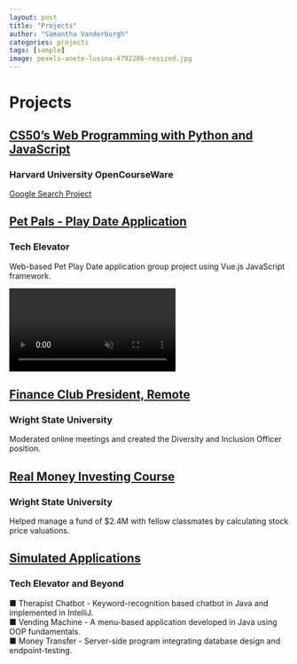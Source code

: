```yaml
---
layout: post
title: "Projects"
author: "Samantha Vanderburgh"
categories: projects
tags: [sample]
image: pexels-anete-lusina-4792286-resized.jpg
---
```


<h1> Projects </h1>

## [CS50’s Web Programming with Python and JavaScript](https://cs50.harvard.edu/web/2020/)
### Harvard University OpenCourseWare
<a href="https://vandsama.github.io/project0/index.html" target="_blank">Google Search Project</a>

## [Pet Pals - Play Date Application](https://github.com/vandsama/tech.elevator.final.capstone.pet.pals)
### Tech Elevator
Web-based Pet Play Date application group project using Vue.js JavaScript framework.

<!-- <bodyMov>
  <div class="wrapperMov">
    <input type="checkbox">
    <div class="video">
      <video width="75px" src="https://user-images.githubusercontent.com/122122309/215668696-d950a0a9-1f08-4832-87a2-600175c2c5f3.mov" loop muted autoplay playsinline></video>
    </div>
    <div class="text">
      <span data-text="Watch the video"></span>
    </div>
  </div>
</bodyMov>
 -->

  <video playsinline muted controls src="https://user-images.githubusercontent.com/122122309/215668696-d950a0a9-1f08-4832-87a2-600175c2c5f3.mov" muted="muted" class="d-block rounded-bottom-2 width-fit" style="max-height:640px;">
  </video>


## [Finance Club President, Remote](https://business.wright.edu/finance-and-financial-services/finance-club)
### Wright State University
Moderated online meetings and created the Diversity and Inclusion Officer position.

## [Real Money Investing Course](https://www.bizjournals.com/dayton/news/2022/06/03/wright-state-finance-students-develop-real-life-in.html)
### Wright State University
Helped manage a fund of $2.4M with fellow classmates by calculating stock price valuations.

## [Simulated Applications]()
### Tech Elevator and Beyond
■ Therapist Chatbot - Keyword-recognition based chatbot in Java and implemented in IntelliJ. <br>
■ Vending Machine - A menu-based application developed in Java using OOP fundamentals. <br>
■ Money Transfer - Server-side program integrating database design and endpoint-testing. <br>

 
